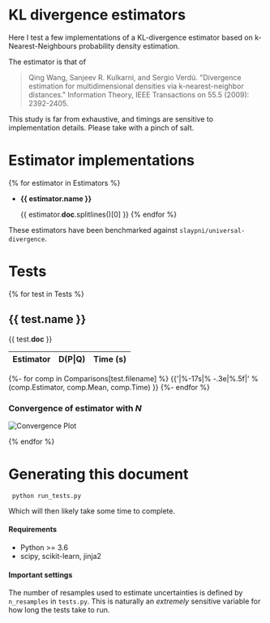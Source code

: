 # KL divergence estimators

Here I test a few implementations of a KL-divergence estimator
based on k-Nearest-Neighbours probability density estimation.

The estimator is that of 

> Qing Wang, Sanjeev R. Kulkarni, and Sergio Verdú. "Divergence estimation for multidimensional densities via k-nearest-neighbor distances." Information Theory, IEEE Transactions on 55.5 (2009): 2392-2405.

This study is far from exhaustive, and timings are sensitive to implementation
details. Please take with a pinch of salt.

# Estimator implementations

{% for estimator in Estimators %}
 - **{{ estimator.__name__ }}**

   {{ estimator.__doc__.splitlines()[0] }}
{% endfor %}

These estimators have been benchmarked against `slaypni/universal-divergence`.

# Tests

{% for test in Tests %}

## {{ test.name }}
{{ test.__doc__ }}

|    Estimator    |  D(P\|Q) | Time (s)|
|-----------------|----------|---------|
{%- for comp in Comparisons[test.filename] %}
{{'|%-17s|% -.3e|%.5f|' % (comp.Estimator, comp.Mean, comp.Time) }}
{%- endfor %}

### Convergence of estimator with *N*
![Convergence Plot]({{ConvergencePlots[test.filename]}})

{% endfor %}


# Generating this document

```Shell
 python run_tests.py
```

Which will then likely take some time to complete.

#### Requirements

- Python >= 3.6
- scipy, scikit-learn, jinja2 

#### Important settings

The number of resamples used to estimate uncertainties is defined by
`n_resamples` in `tests.py`. This is naturally an *extremely* sensitive variable
for how long the tests take to run.

